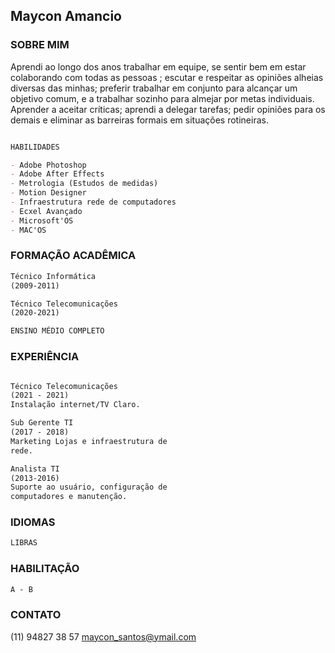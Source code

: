 ## Maycon Amancio

### SOBRE MIM

Aprendi ao longo dos anos trabalhar em equipe, se sentir bem em
estar colaborando com todas as pessoas ; escutar e respeitar as
opiniões alheias diversas das minhas; preferir trabalhar em conjunto
para alcançar um objetivo comum, e a trabalhar sozinho para almejar
por metas individuais. Aprender a aceitar críticas; aprendi a delegar
tarefas; pedir opiniões para os demais e eliminar as barreiras formais
em situações rotineiras.
```markdown

HABILIDADES

- Adobe Photoshop
- Adobe After Effects
- Metrologia (Estudos de medidas)
- Motion Designer
- Infraestrutura rede de computadores
- Ecxel Avançado
- Microsoft'OS
- MAC'OS

```

### FORMAÇÃO ACADÊMICA
```markdown
Técnico Informática
(2009-2011)

Técnico Telecomunicações
(2020-2021)

ENSINO MÉDIO COMPLETO

```
### EXPERIÊNCIA
```markdown

Técnico Telecomunicações
(2021 - 2021)
Instalação internet/TV Claro.

Sub Gerente TI
(2017 - 2018)
Marketing Lojas e infraestrutura de
rede.

Analista TI
(2013-2016)
Suporte ao usuário, configuração de
computadores e manutenção.

```
### IDIOMAS
```markdown
LIBRAS

```
### HABILITAÇÃO
```markdown
A - B
```
### CONTATO
(11) 94827 38 57  maycon_santos@ymail.com     
